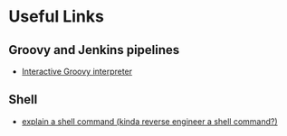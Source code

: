 # Useful Links

## Groovy and Jenkins pipelines

- [Interactive Groovy interpreter](https://groovyconsole.appspot.com/)

## Shell

- [explain a shell command (kinda reverse engineer a shell command?)](https://explainshell.com/)
